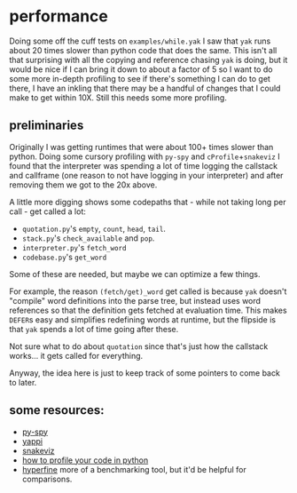 # performance

Doing some off the cuff tests on `examples/while.yak` I saw that `yak` runs about 20 times slower than python code that does the same. This isn't all that surprising with all the copying and reference chasing `yak` is doing, but it would be nice if I can bring it down to about a factor of 5 so I want to do some more in-depth profiling to see if there's something I can do to get there, I have an inkling that there may be a handful of changes that I could make to get within 10X. Still this needs some more profiling.

## preliminaries

Originally I was getting runtimes that were about 100+ times slower than python. Doing some cursory profiling with `py-spy` and `cProfile`+`snakeviz` I found that the interpreter was spending a lot of time logging the callstack and callframe (one reason to not have logging in your interpreter) and after removing them we got to the 20x above.

A little more digging shows some codepaths that - while not taking long per call - get called a lot:

- `quotation.py`'s `empty`, `count`, `head`, `tail`.
- `stack.py`'s `check_available` and `pop`.
- `interpreter.py`'s `fetch_word`
- `codebase.py`'s `get_word`

Some of these are needed, but maybe we can optimize a few things.

For example, the reason `(fetch/get)_word` get called is because `yak` doesn't "compile" word definitions into the parse tree, but instead uses word references so that the definition gets fetched at evaluation time. This makes `DEFER`s easy and simplifies redefining words at runtime, but the flipside is that `yak` spends a lot of time going after these.

Not sure what to do about `quotation` since that's just how the callstack works... it gets called for everything.

Anyway, the idea here is just to keep track of some pointers to come back to later.

## some resources:

- [py-spy](https://github.com/benfred/py-spy)
- [yappi](https://github.com/sumerc/yappi/)
- [snakeviz](https://jiffyclub.github.io/snakeviz/)
- [how to profile your code in python](https://towardsdatascience.com/how-to-profile-your-code-in-python-e70c834fad89)
- [hyperfine](https://github.com/sharkdp/hyperfine) more of a benchmarking tool, but it'd be helpful for comparisons.
